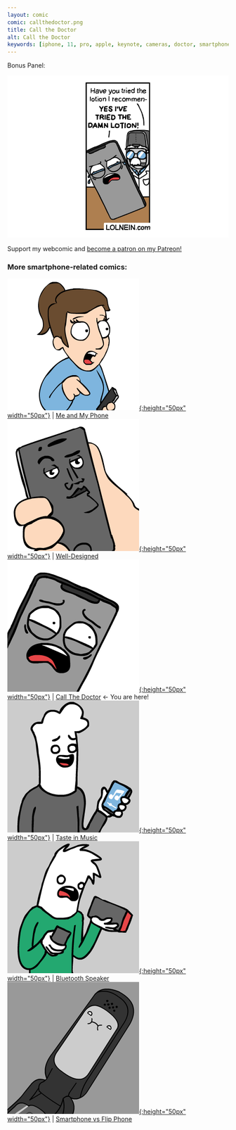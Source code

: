 ```yaml
---
layout: comic
comic: callthedoctor.png
title: Call the Doctor
alt: Call the Doctor
keywords: [iphone, 11, pro, apple, keynote, cameras, doctor, smartphone, photos, spreading, disease, backside, lotion]
---
```


Bonus Panel:

![Call the Doctor Bonus](/images/callthedoctor_bonus.png)


Support my webcomic and [become a patron on my Patreon!](https://www.patreon.com/lolnein)


### More smartphone-related comics:

[![Me and My Phone](/thumbs/meandmyphone.png){:height="50px" width="50px"}](https://lolnein.com/2017/06/26/meandmyphone/) | [Me and My Phone](https://lolnein.com/2017/06/26/meandmyphone/)
[![Well-Designed](/thumbs/welldesigned.png){:height="50px" width="50px"}](https://lolnein.com/2017/11/04/well-designed/) | [Well-Designed](https://lolnein.com/2017/11/04/welldesigned/)
[![Call the Doctor](/thumbs/callthedoctor.png){:height="50px" width="50px"}](https://lolnein.com/2019/09/12/callthedoctor/) | [Call The Doctor](https://lolnein.com/2019/09/12/callthedoctor/) <- You are here!
[![Taste in Music](/thumbs/tasteinmusic.png){:height="50px" width="50px"}](https://lolnein.com/2020/02/24/tasteinmusic/) | [Taste in Music](https://lolnein.com/2020/02/24/tasteinmusic/)
[![Bluetooth Speaker](/thumbs/bluetoothspeaker.png){:height="50px" width="50px"}](https://lolnein.com/2020/02/28/bluetoothspeaker/) | [Bluetooth Speaker](https://lolnein.com/2020/02/28/bluetoothspeaker/)
[![Smartphones](/thumbs/smartphones.png){:height="50px" width="50px"}](https://lolnein.com/2013/08/28/smartphones/) | [Smartphone vs Flip Phone](http://lolnein.com/2013/08/28/smartphones/)